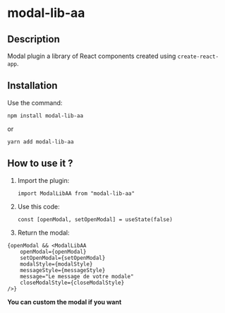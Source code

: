 # modal-lib-aa

## Description

Modal plugin a library of React components created using `create-react-app`.

## Installation

Use the command:

`npm install modal-lib-aa`

or

`yarn add modal-lib-aa`

## How to use it ?

1. Import the plugin:

    `import ModalLibAA from "modal-lib-aa"`

2. Use this code:

    ```
    const [openModal, setOpenModal] = useState(false)

    ```

3. Return the modal:

```
{openModal && <ModalLibAA
    openModal={openModal}
    setOpenModal={setOpenModal}
    modalStyle={modalStyle}
    messageStyle={messageStyle}
    message="Le message de votre modale"
    closeModalStyle={closeModalStyle}
/>}

```

**You can custom the modal if you want**